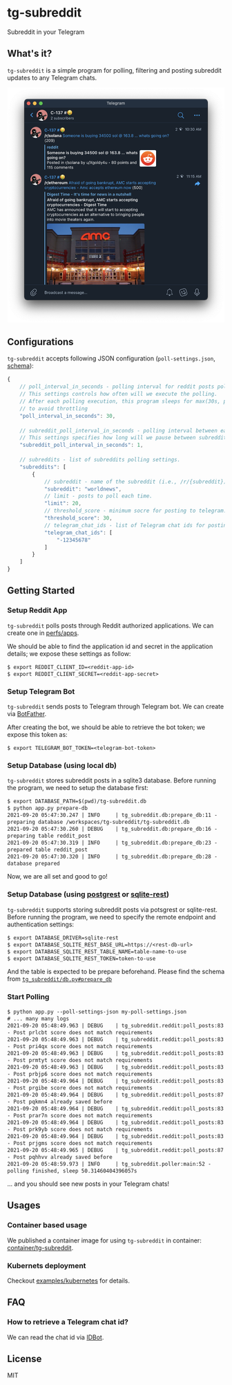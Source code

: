 # tg-subreddit

Subreddit in your Telegram

## What's it?

`tg-subreddit` is a simple program for polling, filtering and posting subreddit updates to any Telegram chats.

![](docs/images/sample.png)

## Configurations

`tg-subreddit` accepts following JSON configuration (`poll-settings.json`, [schema](./tg_subreddit/models.py)):

```javascript
{
    // poll_interval_in_seconds - polling interval for reddit posts polling action.
    // This settings controls how often will we execute the polling.
    // After each polling execution, this program sleeps for max(30s, poll_interval - polling_execute_duration)
    // to avoid throttling
    "poll_interval_in_seconds": 30,

    // subreddit_poll_interval_in_seconds - polling interval between each subreddit,
    // This settings specifies how long will we pause between subreddit pollings.
    "subreddit_poll_interval_in_seconds": 1,

    // subreddits - list of subreddits polling settings.
    "subreddits": [
        {
            // subreddit - name of the subreddit (i.e., /r/{subreddit}).
            "subreddit": "worldnews",
            // limit - posts to poll each time.
            "limit": 20,
            // threshold_score - minimum socre for posting to telegram.
            "threshold_score": 30,
            // telegram_chat_ids - list of Telegram chat ids for posting.
            "telegram_chat_ids": [
                "-12345678"
            ]
        }
    ]
}
```

## Getting Started

### Setup Reddit App

`tg-subreddit` polls posts through Reddit authorized applications. We can create one in [perfs/apps](https://old.reddit.com/prefs/apps/).

We should be able to find the application id and secret in the application details; we expose these settings as follow:

```
$ export REDDIT_CLIENT_ID=<reddit-app-id>
$ export REDDIT_CLIENT_SECRET=<reddit-app-secret>
```

### Setup Telegram Bot

`tg-subreddit` sends posts to Telegram through Telegram bot. We can create via [BotFather](https://core.telegram.org/bots#3-how-do-i-create-a-bot).

After creating the bot, we should be able to retrieve the bot token; we expose this token as:

```
$ export TELEGRAM_BOT_TOKEN=<telegram-bot-token>
```

### Setup Database (using local db)

`tg-subreddit` stores subreddit posts in a sqlite3 database. Before running the program, we need to setup the database first:

```
$ export DATABASE_PATH=$(pwd)/tg-subreddit.db
$ python app.py prepare-db
2021-09-20 05:47:30.247 | INFO     | tg_subreddit.db:prepare_db:11 - preparing database /workspaces/tg-subreddit/tg-subreddit.db
2021-09-20 05:47:30.260 | DEBUG    | tg_subreddit.db:prepare_db:16 - preparing table reddit_post
2021-09-20 05:47:30.319 | INFO     | tg_subreddit.db:prepare_db:23 - prepared table reddit_post
2021-09-20 05:47:30.320 | INFO     | tg_subreddit.db:prepare_db:28 - database prepared
```

Now, we are all set and good to go!

### Setup Database (using [postgrest][] or [sqlite-rest][])

`tg-subreddit` supports storing subreddit posts via potsgrest or sqlite-rest. Before running the program, we need to specify the remote endpoint and authentication settings:

```
$ export DATABASE_DRIVER=sqlite-rest
$ export DATABASE_SQLITE_REST_BASE_URL=https://<rest-db-url>
$ export DATABASE_SQLITE_REST_TABLE_NAME=table-name-to-use
$ export DATABASE_SQLITE_REST_TOKEN=token-to-use
```

And the table is expected to be prepare beforehand. Please find the schema from [`tg_subreddit/db.py#prepare_db`][db_schema]

[postgrest]: https://postgrest.org
[sqlite-rest]: https://github.com/b4fun/sqlite-rest
[db_schema]: https://github.com/bcho/tg-subreddit/blob/75f07358cf39b518fd458c0e9671a237502bd9c1/tg_subreddit/db.py#L18-L22

### Start Polling

```
$ python app.py --poll-settings-json my-poll-settings.json
# ... many many logs
2021-09-20 05:48:49.963 | DEBUG    | tg_subreddit.reddit:poll_posts:83 - Post prlcbt score does not match requirements
2021-09-20 05:48:49.963 | DEBUG    | tg_subreddit.reddit:poll_posts:83 - Post pri4qx score does not match requirements
2021-09-20 05:48:49.963 | DEBUG    | tg_subreddit.reddit:poll_posts:83 - Post prmtyt score does not match requirements
2021-09-20 05:48:49.963 | DEBUG    | tg_subreddit.reddit:poll_posts:83 - Post prbjp6 score does not match requirements
2021-09-20 05:48:49.964 | DEBUG    | tg_subreddit.reddit:poll_posts:83 - Post prgibe score does not match requirements
2021-09-20 05:48:49.964 | DEBUG    | tg_subreddit.reddit:poll_posts:87 - Post pqkmn4 already saved before
2021-09-20 05:48:49.964 | DEBUG    | tg_subreddit.reddit:poll_posts:83 - Post prar7n score does not match requirements
2021-09-20 05:48:49.964 | DEBUG    | tg_subreddit.reddit:poll_posts:83 - Post prk9yb score does not match requirements
2021-09-20 05:48:49.964 | DEBUG    | tg_subreddit.reddit:poll_posts:83 - Post prjgms score does not match requirements
2021-09-20 05:48:49.965 | DEBUG    | tg_subreddit.reddit:poll_posts:87 - Post pqhhvv already saved before
2021-09-20 05:48:59.973 | INFO     | tg_subreddit.poller:main:52 - polling finished, sleep 50.31460404396057s
```

... and you should see new posts in your Telegram chats!

## Usages

### Container based usage

We published a container image for using `tg-subreddit` in container: [container/tg-subreddit](https://github.com/bcho/tg-subreddit/pkgs/container/tg-subreddit).

### Kubernets deployment

Checkout [examples/kubernetes](./docs/examples/kubernetes) for details.

## FAQ

### How to retrieve a Telegram chat id?

We can read the chat id via [IDBot](https://t.me/username_to_id_bot).

## License

MIT
